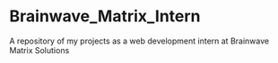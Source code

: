 # Brainwave_Matrix_Intern
A repository of my projects as a web development intern at Brainwave Matrix Solutions 
